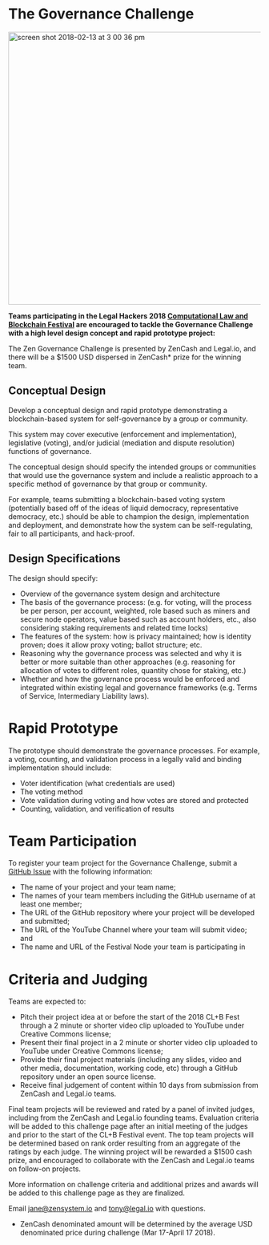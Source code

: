 # The Governance Challenge

<img width="544" alt="screen shot 2018-02-13 at 3 00 36 pm" src="https://user-images.githubusercontent.com/2357755/36170884-bda9a61a-10ce-11e8-8bc2-1207a0dac997.png">

**Teams participating in the Legal Hackers 2018 [Computational Law and Blockchain Festival](https://legalhackers.org/clbfest2018) are encouraged to tackle the Governance Challenge with a high level design concept and rapid prototype project:**

The Zen Governance Challenge is presented by ZenCash and Legal.io, and there will be a $1500 USD dispersed in ZenCash* prize for the winning team.

## Conceptual Design

Develop a conceptual design and rapid prototype demonstrating a blockchain-based system for self-governance by a group or community.

This system may cover executive (enforcement and implementation), legislative (voting), and/or judicial (mediation and dispute resolution) functions of governance. 

The conceptual design should specify the intended groups or communities that would use the governance system and include a realistic approach to a specific method of governance by that group or community. 

For example, teams submitting a blockchain-based voting system (potentially based off of the ideas of liquid democracy, representative democracy, etc.) should be able to champion the design, implementation and deployment, and demonstrate how the system can be self-regulating, fair to all participants, and hack-proof. 

## Design Specifications

The design should specify:

* Overview of the governance system design and architecture
* The basis of the governance process: (e.g. for voting, will the process be per person, per account, weighted, role based such as miners and secure node operators, value based such as account holders, etc., also considering staking requirements and related time locks)
* The features of the system: how is privacy maintained; how is identity proven; does it allow proxy voting; ballot structure; etc. 
* Reasoning why the governance process was selected and why it is better or more suitable than other approaches (e.g. reasoning for allocation of votes to different roles, quantity chose for staking, etc.)
* Whether and how the governance process would be enforced and integrated within existing legal and governance frameworks (e.g. Terms of Service, Intermediary Liability laws).


# Rapid Prototype

The prototype should demonstrate the governance processes. For example, a voting, counting, and validation process in a legally valid and binding implementation should include:

 * Voter identification (what credentials are used)
 * The voting method
 * Vote validation during voting and how votes are stored and protected
 * Counting, validation, and verification of results

# Team Participation

To register your team project for the Governance Challenge, submit a [GitHub Issue](https://github.com/mitmedialab/SLIC/issues/new) with the following information: 
* The name of your project and your team name;
* The names of your team members including the GitHub username of at least one member;
* The URL of the GitHub repository where your project will be developed and submitted;
* The URL of the YouTube Channel where your team will submit video; and
* The name and URL of the Festival Node your team is participating in

# Criteria and Judging

Teams are expected to:

* Pitch their project idea at or before the start of the 2018 CL+B Fest through a 2 minute or shorter video clip uploaded to YouTube under Creative Commons license;
* Present their final project in a 2 minute or shorter video clip uploaded to YouTube under Creative Commons license;
* Provide their final project materials (including any slides, video and other media, documentation, working code, etc) through a GitHub repository under an open source license.
* Receive final judgement of content within 10 days from submission from ZenCash and Legal.io teams.

Final team projects will be reviewed and rated by a panel of invited judges, including from the ZenCash and Legal.io founding teams. Evaluation criteria will be added to this challenge page after an initial meeting of the judges and prior to the start of the CL+B Festival event. The top team projects will be determined based on rank order resulting from an aggregate of the ratings by each judge. The winning project will be rewarded a $1500 cash prize, and encouraged to collaborate with the ZenCash and Legal.io teams on follow-on projects.

More information on challenge criteria and additional prizes and awards will be added to this challenge page as they are finalized.

Email jane@zensystem.io and tony@legal.io with questions. 

* ZenCash denominated amount will be determined by the average USD denominated price during challenge (Mar 17-April 17 2018).
